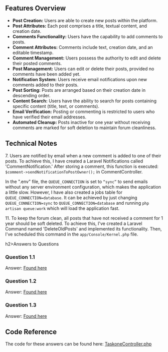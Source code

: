 <h2>Features Overview</h2>
<ul>
  <li><strong>Post Creation:</strong> Users are able to create new posts within the platform.</li>
  <li><strong>Post Attributes:</strong> Each post comprises a title, textual content, and creation date.</li>
  <li><strong>Comments Functionality:</strong> Users have the capability to add comments to posts.</li>
  <li><strong>Comment Attributes:</strong> Comments include text, creation date, and an editable timestamp.</li>
  <li><strong>Comment Management:</strong> Users possess the authority to edit and delete their posted comments.</li>
  <li><strong>Post Management:</strong> Users can edit or delete their posts, provided no comments have been added yet.</li>
  <li><strong>Notification System:</strong> Users receive email notifications upon new comments added to their posts.</li>
  <li><strong>Post Sorting:</strong> Posts are arranged based on their creation date in descending order.</li>
  <li><strong>Content Search:</strong> Users have the ability to search for posts containing specific content (title, text, or comments).</li>
  <li><strong>Email Verification:</strong> Posting or commenting is restricted to users who have verified their email addresses.</li>
  <li><strong>Automated Cleanup:</strong> Posts inactive for one year without receiving comments are marked for soft deletion to maintain forum cleanliness.</li>
</ul>



<section>
  <h2>Technical Notes</h2>
  <p>7. Users are notified by email when a new comment is added to one of their posts. To achieve this, I have created a Laravel Notifications called 'CommentNotification.' After storing a comment, this function is executed: <code>$comment->sendNotificationToPostOwner();</code> in CommentController.</p>

<p>In the ".env" file, the <code>QUEUE_CONNECTION</code> is set to <code>“sync”</code> to send emails without any server environment configuration, which makes the application a little slow. However, I have also created a jobs table for <code>QUEUE_CONNECTION=database</code>. It can be achieved by just changing <code>QUEUE_CONNECTION=sync</code> to <code>QUEUE_CONNECTION=database</code> and running <code>php artisan queue:work</code> which will load the application fast.</p>

<p>11. To keep the forum clean, all posts that have not received a comment for 1 year should be soft deleted. To achieve this, I've created a Laravel Command named 'DeleteOldPosts' and implemented its functionality. Then, I've scheduled this command in the <code>app/Console/Kernel.php</code> file.</p>

</section>


<section>
h2>Answers to Questions</h2>

<h3>Question 1.1</h3>
<p>Answer: <a href="http://127.0.0.1:8000/problemone">Found here</a></p>

<h3>Question 1.2</h3>
<p>Answer: <a href="http://127.0.0.1:8000/probletwo">Found here</a></p>

<h3>Question 1.3</h3>
<p>Answer: <a href="http://127.0.0.1:8000/three">Found here</a></p>

<h2>Code Reference</h2>
<p>The code for these answers can be found here: <a href="https://github.com/SultanBayezid/reitmellon/blob/main/app/Http/Controllers/TaskoneController.php">TaskoneController.php</a></p>

</section>